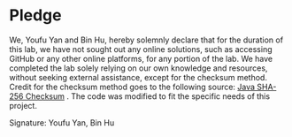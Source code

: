 # Pledge

We, Youfu Yan and Bin Hu, hereby solemnly declare that for the duration of this lab, we have not sought out any online solutions, such as accessing GitHub or any other online platforms, for any portion of the lab. We have completed the lab solely relying on our own knowledge and resources, without seeking external assistance, except for the checksum method. Credit for the checksum method goes to the following source: [Java SHA-256 Checksum](https://www.baeldung.com/sha-256-hashing-java) . The code was modified to fit the specific needs of this project.

Signature: Youfu Yan, Bin Hu
